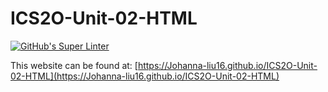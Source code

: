 # ICS2O-Unit-02-HTML

[![GitHub's Super Linter](https://github.com/Johanna-liu16/ICS2O-Unit-02-HTML/workflows/GitHub's%20Super%20Linter/badge.svg)](https://github.com/Johanna-liu16/ICS2O-Unit-02-HTML/actions)

This website can be found at: [https://Johanna-liu16.github.io/ICS2O-Unit-02-HTML](https://Johanna-liu16.github.io/ICS2O-Unit-02-HTML)

